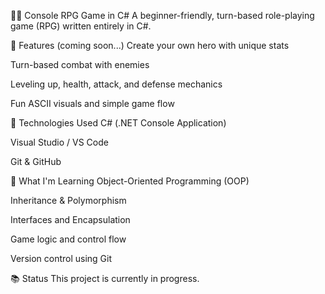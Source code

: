 🧙‍♂ Console RPG Game in C#
A beginner-friendly, turn-based role-playing game (RPG) written entirely in C#. 

🎯 Features (coming soon...)
Create your own hero with unique stats

Turn-based combat with enemies

Leveling up, health, attack, and defense mechanics

Fun ASCII visuals and simple game flow

🚀 Technologies Used
C# (.NET Console Application)

Visual Studio / VS Code

Git & GitHub

📝 What I'm Learning
Object-Oriented Programming (OOP)

Inheritance & Polymorphism

Interfaces and Encapsulation

Game logic and control flow

Version control using Git

📚 Status
This project is currently in progress. 